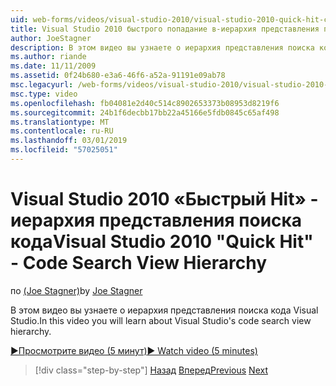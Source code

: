 ```yaml
---
uid: web-forms/videos/visual-studio-2010/visual-studio-2010-quick-hit-code-search-view-hierarchy
title: Visual Studio 2010 быстрого попадание в-иерархия представления поиска кода
author: JoeStagner
description: В этом видео вы узнаете о иерархия представления поиска кода Visual Studio.
ms.author: riande
ms.date: 11/11/2009
ms.assetid: 0f24b680-e3a6-46f6-a52a-91191e09ab78
msc.legacyurl: /web-forms/videos/visual-studio-2010/visual-studio-2010-quick-hit-code-search-view-hierarchy
msc.type: video
ms.openlocfilehash: fb04081e2d40c514c8902653373b08953d8219f6
ms.sourcegitcommit: 24b1f6decbb17bb22a45166e5fdb0845c65af498
ms.translationtype: MT
ms.contentlocale: ru-RU
ms.lasthandoff: 03/01/2019
ms.locfileid: "57025051"
---
```

<a name="visual-studio-2010-quick-hit---code-search-view-hierarchy"></a><span data-ttu-id="34986-103">Visual Studio 2010 «Быстрый Hit» - иерархия представления поиска кода</span><span class="sxs-lookup"><span data-stu-id="34986-103">Visual Studio 2010 "Quick Hit" - Code Search View Hierarchy</span></span>
====================
<span data-ttu-id="34986-104">по [(Joe Stagner)](https://github.com/JoeStagner)</span><span class="sxs-lookup"><span data-stu-id="34986-104">by [Joe Stagner](https://github.com/JoeStagner)</span></span>

<span data-ttu-id="34986-105">В этом видео вы узнаете о иерархия представления поиска кода Visual Studio.</span><span class="sxs-lookup"><span data-stu-id="34986-105">In this video you will learn about Visual Studio's code search view hierarchy.</span></span>

[<span data-ttu-id="34986-106">&#9654;Просмотрите видео (5 минут)</span><span class="sxs-lookup"><span data-stu-id="34986-106">&#9654; Watch video (5 minutes)</span></span>](https://channel9.msdn.com/Blogs/ASP-NET-Site-Videos/visual-studio-2010-quick-hit-code-search-view-hierarchy)

> [!div class="step-by-step"]
> <span data-ttu-id="34986-107">[Назад](visual-studio-2010-quick-hit-code-optimized-profile.md)
> [Вперед](visual-studio-2010-quick-hit-intellisense-smart-lists.md)</span><span class="sxs-lookup"><span data-stu-id="34986-107">[Previous](visual-studio-2010-quick-hit-code-optimized-profile.md)
[Next](visual-studio-2010-quick-hit-intellisense-smart-lists.md)</span></span>
